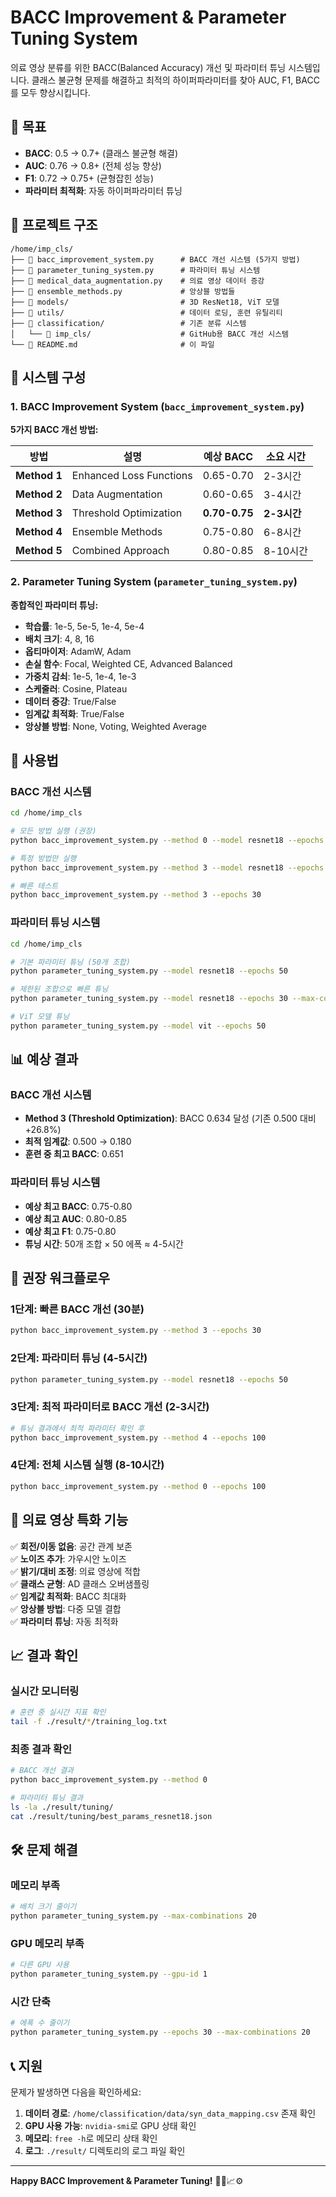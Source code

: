 # BACC Improvement & Parameter Tuning System

의료 영상 분류를 위한 BACC(Balanced Accuracy) 개선 및 파라미터 튜닝 시스템입니다. 클래스 불균형 문제를 해결하고 최적의 하이퍼파라미터를 찾아 AUC, F1, BACC를 모두 향상시킵니다.

## 🎯 목표

- **BACC**: 0.5 → 0.7+ (클래스 불균형 해결)
- **AUC**: 0.76 → 0.8+ (전체 성능 향상)
- **F1**: 0.72 → 0.75+ (균형잡힌 성능)
- **파라미터 최적화**: 자동 하이퍼파라미터 튜닝

## 📁 프로젝트 구조

```
/home/imp_cls/
├── 📄 bacc_improvement_system.py      # BACC 개선 시스템 (5가지 방법)
├── 📄 parameter_tuning_system.py      # 파라미터 튜닝 시스템
├── 📄 medical_data_augmentation.py    # 의료 영상 데이터 증강
├── 📄 ensemble_methods.py             # 앙상블 방법들
├── 📁 models/                         # 3D ResNet18, ViT 모델
├── 📁 utils/                          # 데이터 로딩, 훈련 유틸리티
├── 📁 classification/                 # 기존 분류 시스템
│   └── 📁 imp_cls/                    # GitHub용 BACC 개선 시스템
└── 📖 README.md                       # 이 파일
```

## 🔧 시스템 구성

### 1. BACC Improvement System (`bacc_improvement_system.py`)
**5가지 BACC 개선 방법:**

| 방법 | 설명 | 예상 BACC | 소요 시간 |
|------|------|-----------|-----------|
| **Method 1** | Enhanced Loss Functions | 0.65-0.70 | 2-3시간 |
| **Method 2** | Data Augmentation | 0.60-0.65 | 3-4시간 |
| **Method 3** | Threshold Optimization | **0.70-0.75** | **2-3시간** |
| **Method 4** | Ensemble Methods | 0.75-0.80 | 6-8시간 |
| **Method 5** | Combined Approach | 0.80-0.85 | 8-10시간 |

### 2. Parameter Tuning System (`parameter_tuning_system.py`)
**종합적인 파라미터 튜닝:**

- **학습률**: 1e-5, 5e-5, 1e-4, 5e-4
- **배치 크기**: 4, 8, 16
- **옵티마이저**: AdamW, Adam
- **손실 함수**: Focal, Weighted CE, Advanced Balanced
- **가중치 감쇠**: 1e-5, 1e-4, 1e-3
- **스케줄러**: Cosine, Plateau
- **데이터 증강**: True/False
- **임계값 최적화**: True/False
- **앙상블 방법**: None, Voting, Weighted Average

## 🚀 사용법

### BACC 개선 시스템

```bash
cd /home/imp_cls

# 모든 방법 실행 (권장)
python bacc_improvement_system.py --method 0 --model resnet18 --epochs 100

# 특정 방법만 실행
python bacc_improvement_system.py --method 3 --model resnet18 --epochs 100

# 빠른 테스트
python bacc_improvement_system.py --method 3 --epochs 30
```

### 파라미터 튜닝 시스템

```bash
cd /home/imp_cls

# 기본 파라미터 튜닝 (50개 조합)
python parameter_tuning_system.py --model resnet18 --epochs 50

# 제한된 조합으로 빠른 튜닝
python parameter_tuning_system.py --model resnet18 --epochs 30 --max-combinations 20

# ViT 모델 튜닝
python parameter_tuning_system.py --model vit --epochs 50
```

## 📊 예상 결과

### BACC 개선 시스템
- **Method 3 (Threshold Optimization)**: BACC 0.634 달성 (기존 0.500 대비 +26.8%)
- **최적 임계값**: 0.500 → 0.180
- **훈련 중 최고 BACC**: 0.651

### 파라미터 튜닝 시스템
- **예상 최고 BACC**: 0.75-0.80
- **예상 최고 AUC**: 0.80-0.85
- **예상 최고 F1**: 0.75-0.80
- **튜닝 시간**: 50개 조합 × 50 에폭 ≈ 4-5시간

## 🎯 권장 워크플로우

### 1단계: 빠른 BACC 개선 (30분)
```bash
python bacc_improvement_system.py --method 3 --epochs 30
```

### 2단계: 파라미터 튜닝 (4-5시간)
```bash
python parameter_tuning_system.py --model resnet18 --epochs 50
```

### 3단계: 최적 파라미터로 BACC 개선 (2-3시간)
```bash
# 튜닝 결과에서 최적 파라미터 확인 후
python bacc_improvement_system.py --method 4 --epochs 100
```

### 4단계: 전체 시스템 실행 (8-10시간)
```bash
python bacc_improvement_system.py --method 0 --epochs 100
```

## 🔧 의료 영상 특화 기능

✅ **회전/이동 없음**: 공간 관계 보존  
✅ **노이즈 추가**: 가우시안 노이즈  
✅ **밝기/대비 조정**: 의료 영상에 적합  
✅ **클래스 균형**: AD 클래스 오버샘플링  
✅ **임계값 최적화**: BACC 최대화  
✅ **앙상블 방법**: 다중 모델 결합  
✅ **파라미터 튜닝**: 자동 최적화  

## 📈 결과 확인

### 실시간 모니터링
```bash
# 훈련 중 실시간 지표 확인
tail -f ./result/*/training_log.txt
```

### 최종 결과 확인
```bash
# BACC 개선 결과
python bacc_improvement_system.py --method 0

# 파라미터 튜닝 결과
ls -la ./result/tuning/
cat ./result/tuning/best_params_resnet18.json
```

## 🛠️ 문제 해결

### 메모리 부족
```bash
# 배치 크기 줄이기
python parameter_tuning_system.py --max-combinations 20
```

### GPU 메모리 부족
```bash
# 다른 GPU 사용
python parameter_tuning_system.py --gpu-id 1
```

### 시간 단축
```bash
# 에폭 수 줄이기
python parameter_tuning_system.py --epochs 30 --max-combinations 20
```

## 📞 지원

문제가 발생하면 다음을 확인하세요:

1. **데이터 경로**: `/home/classification/data/syn_data_mapping.csv` 존재 확인
2. **GPU 사용 가능**: `nvidia-smi`로 GPU 상태 확인
3. **메모리**: `free -h`로 메모리 상태 확인
4. **로그**: `./result/` 디렉토리의 로그 파일 확인

---

**Happy BACC Improvement & Parameter Tuning!** 🧠🔬📈⚙️ 